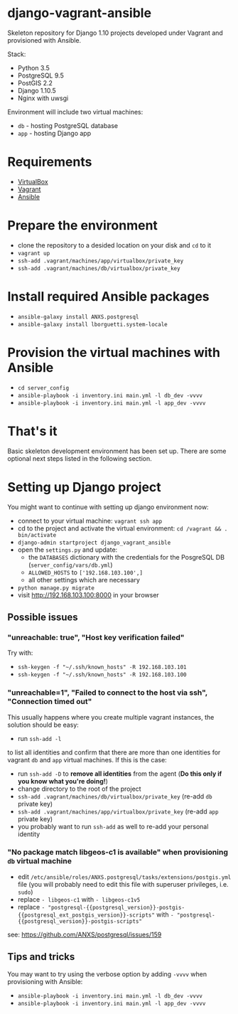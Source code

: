 # django-vagrant-ansible
Skeleton repository for Django 1.10 projects developed under Vagrant and provisioned with Ansible.

Stack:
* Python 3.5
* PostgreSQL 9.5
* PostGIS 2.2
* Django 1.10.5
* Nginx with uwsgi

Environment will include two virtual machines:
* `db` - hosting PostgreSQL database
* `app` - hosting Django app

# Requirements
* [VirtualBox](https://www.virtualbox.org/wiki/Downloads)
* [Vagrant](https://www.vagrantup.com/)
* [Ansible](https://www.ansible.com/)

# Prepare the environment
* clone the repository to a desided location on your disk and `cd` to it
* `vagrant up`
* `ssh-add .vagrant/machines/app/virtualbox/private_key`
* `ssh-add .vagrant/machines/db/virtualbox/private_key`

#  Install required Ansible packages

* `ansible-galaxy install ANXS.postgresql`
* `ansible-galaxy install lborguetti.system-locale`

# Provision the virtual machines with Ansible
* `cd server_config`
* `ansible-playbook -i inventory.ini main.yml -l db_dev -vvvv`
* `ansible-playbook -i inventory.ini main.yml -l app_dev -vvvv`

# That's it
Basic skeleton development environment has been set up.
There are some optional next steps listed in the following section.

# Setting up Django project
You might want to continue with setting up django environment now:

* connect to your virtual machine: `vagrant ssh app`
* cd to the project and activate the virtual environment: `cd /vagrant && . bin/activate`
* `django-admin startproject django_vagrant_ansible`
* open the `settings.py` and update:
  * the `DATABASES` dictionary with the credentials for the PosgreSQL DB (`server_config/vars/db.yml`)
  * `ALLOWED_HOSTS` to `['192.168.103.100',]`
  * all other settings which are necessary
* `python manage.py migrate`
* visit http://192.168.103.100:8000 in your browser


## Possible issues

### "unreachable: true", "Host key verification failed"
Try with:

* `ssh-keygen -f "~/.ssh/known_hosts" -R 192.168.103.101`
* `ssh-keygen -f "~/.ssh/known_hosts" -R 192.168.103.100`

### "unreachable=1", "Failed to connect to the host via ssh", "Connection timed out"
This usually happens where you create multiple vagrant instances, the solution should be easy:
* run `ssh-add -l`

to list all identities and confirm that there are more than one identities for vagrant `db` and `app` virtual machines.
If this is the case:
* run `ssh-add -D` to __remove all identities__ from the agent (__Do this only if you know what you're doing!__)
* change directory to the root of the project
* `ssh-add .vagrant/machines/db/virtualbox/private_key` (re-add `db` private key)
* `ssh-add .vagrant/machines/app/virtualbox/private_key` (re-add `app` private key)
* you probably want to run `ssh-add` as well to re-add your personal identity

### "No package match libgeos-c1 is available" when provisioning `db` virtual machine

* edit `/etc/ansible/roles/ANXS.postgresql/tasks/extensions/postgis.yml` file (you will probably need to edit this file with superuser privileges, i.e. `sudo`)
* replace `- libgeos-c1` with `- libgeos-c1v5`
* replace `- "postgresql-{{postgresql_version}}-postgis-{{postgresql_ext_postgis_version}}-scripts"` with `- "postgresql-{{postgresql_version}}-postgis-scripts"`

see: https://github.com/ANXS/postgresql/issues/159

## Tips and tricks

You may want to try using the verbose option by adding `-vvvv` when provisioning with Ansible:

* `ansible-playbook -i inventory.ini main.yml -l db_dev -vvvv`
* `ansible-playbook -i inventory.ini main.yml -l app_dev -vvvv`